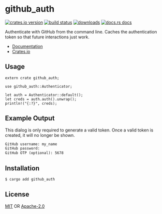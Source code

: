 # github_auth
[![crates.io version][1]][2] [![build status][3]][4]
[![downloads][5]][6] [![docs.rs docs][7]][8]

Authenticate with GitHub from the command line. Caches the authentication token
so that future interactions just work.

- [Documentation][8]
- [Crates.io][2]

## Usage
```rust,ignore
extern crate github_auth;

use github_auth::Authenticator;

let auth = Authenticator::default();
let creds = auth.auth().unwrap();
println!("{:?}", creds);
```

## Example Output
This dialog is only required to generate a valid token. Once a valid token is
created, it will no longer be shown.
```txt
GitHub username: my_name
GitHub password:
GitHub OTP (optional): 5678
```

## Installation
```sh
$ cargo add github_auth
```

## License
[MIT](./LICENSE-MIT) OR [Apache-2.0](./LICENSE-APACHE)

[1]: https://img.shields.io/crates/v/github_auth.svg?style=flat-square
[2]: https://crates.io/crates/github_auth
[3]: https://img.shields.io/travis/yoshuawuyts/github_auth.svg?style=flat-square
[4]: https://travis-ci.org/yoshuawuyts/github_auth
[5]: https://img.shields.io/crates/d/github_auth.svg?style=flat-square
[6]: https://crates.io/crates/github_auth
[7]: https://docs.rs/github_auth/badge.svg
[8]: https://docs.rs/github_auth

